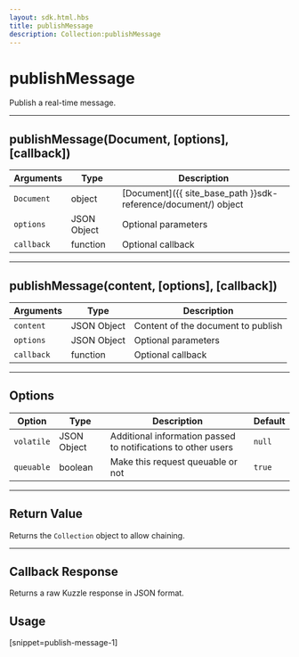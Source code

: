 ```yaml
---
layout: sdk.html.hbs
title: publishMessage
description: Collection:publishMessage
---
```

  

# publishMessage
Publish a real-time message.

---
## publishMessage(Document, [options], [callback])

| Arguments | Type | Description |
|---------------|---------|----------------------------------------|
| ``Document`` | object | [Document]({{ site_base_path }}sdk-reference/document/) object |
| ``options`` | JSON Object | Optional parameters |
| ``callback`` | function | Optional callback |

---

## publishMessage(content, [options], [callback])

| Arguments | Type | Description |
|---------------|---------|----------------------------------------|
| ``content`` | JSON Object | Content of the document to publish |
| ``options`` | JSON Object | Optional parameters |
| ``callback`` | function | Optional callback |

---

## Options

| Option | Type | Description | Default |
|---------------|---------|----------------------------------------|---------|
| ``volatile`` | JSON Object | Additional information passed to notifications to other users | ``null`` |
| ``queuable`` | boolean | Make this request queuable or not  | ``true`` |

---

## Return Value

Returns the `Collection` object to allow chaining.

---

## Callback Response

Returns a raw Kuzzle response in JSON format.

## Usage

[snippet=publish-message-1]
